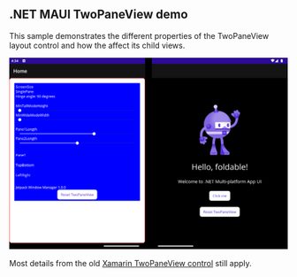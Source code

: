 ## .NET MAUI TwoPaneView demo

This sample demonstrates the different properties of the TwoPaneView layout control and how the affect its child views.

![Surface Duo emulator showing the TwoPaneView playground sample app](screenshots/twopaneview-spanned-wide.png)

Most details from the old [Xamarin TwoPaneView control](https://learn.microsoft.com/xamarin/xamarin-forms/app-fundamentals/dual-screen/twopaneview) still apply.